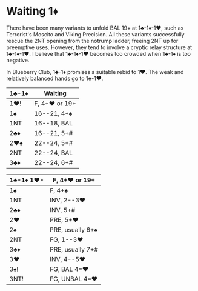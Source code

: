 # Waiting 1♦

There have been many variants to unfold BAL 19+ at 1♣-1♦-1♥, such as Terrorist's
Moscito and Viking Precision.  All these variants successfully rescue the 2NT
opening from the notrump ladder, freeing 2NT up for preemptive uses.  However,
they tend to involve a cryptic relay structure at 1♣-1♦-1♥.  I believe that
1♣-1♦-1♥ becomes too crowded when 1♣-1♦ is too negative.

In Blueberry Club, 1♣-1♦ promises a suitable rebid to 1♥.  The weak and
relatively balanced hands go to 1♣-1♥.

| 1♣-1♦ | Waiting |
|-------|---------|
| 1♥!   | F, 4+♥ or 19+
| 1♠    | 16--21, 4+♠
| 1NT   | 16--18, BAL
| 2♣♦   | 16--21, 5+#
| 2♥♠   | 22--24, 5+#
| 2NT   | 22--24, BAL
| 3♣♦   | 22--24, 6+#

| 1♣-1♦ 1♥- | F, 4+♥ or 19+ |
|-----------|---------------|
| 1♠        | F, 4+♠
| 1NT       | INV, 2--3♥
| 2♣♦       | INV, 5+#
| 2♥        | PRE, 5+♥
| 2♠        | PRE, usually 6+♠
| 2NT       | FG, 1--3♥
| 3♣♦       | PRE, usually 7+#
| 3♥        | INV, 4--5♥
| 3♠!       | FG, BAL 4=♥
| 3NT!      | FG, UNBAL 4=♥
